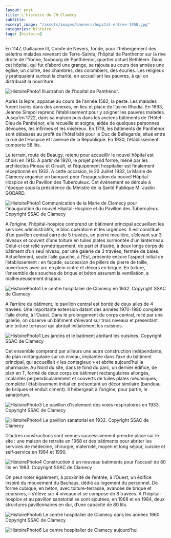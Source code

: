 ```yaml
---
layout: post
title: L'histoire du CH Clamecy
subtitle:
excerpt_image: "/assets/images/banners/hopital-entree-1950.jpg"
categories: histoire
tags: [histoire]
---
```


En 1147, Guillaume III, Comte de Nevers, fonde, pour l'hébergement des pèlerins malades revenant de Terre-Sainte, l’hôpital de Panthénor sur la rive droite de l’Yonne, faubourg de Panthéenor, quartier actuel Bethléem.
Dans cet hôpital, qui fut d’abord une grange, se rajouta au cours des années une église, un cloître, des chambres, des colombiers, des écuries.
Les religieux y pratiquaient surtout la charité, en accueillant les pauvres, à qui on distribuait la nourriture.

![HistoirePhoto1](https://chclamecy.github.io/jekyll-theme-yat/assets/images/hopital-pantenor.jpg)  Illustration de l'hopital de Panthénor.

Après la lèpre, apparue au cours de l’année 1582, la peste. Les malades furent isolés dans des annexes, en lieu et place de l’usine Rhodia.
En 1693, Jeanne Simpol reprend l’établissement pour y soigner les pauvres malades. Jusqu’en 1722, dans sa maison puis dans les anciens bâtiments de l’Hôtel-Dieu de Panthénor, elle recueille et soigne, aidée de quelques personnes dévouées, les infirmes et les miséreux.
En 1719, les bâtiments de Panthénor sont délaissés au profit de l’hôtel bâti pour le Duc de Bellegarde, situé entre la rue de l’Hospice et l’avenue de la République. En 1930, l’établissement comporte 58 lits.

Le terrain, route de Beaugy, retenu pour accueillir le nouvel hôpital est choisi en 1913. A partir de 1920, le projet prend forme, mené par les architectes Pineau et Girault, et l’équipement hospitalier est finalement réceptionné en 1932. A cette occasion, le 23 Juillet 1932, la Mairie de Clamecy organise un banquet pour l'inauguration du nouvel Hôpital-Hospice et du Pavillon des Tuberculeux. Cet évènement se déroule à l'époque sous la présidence du Ministre de la Santé Publique M. Justin GODARD.

![HistoirePhoto1](https://chclamecy.github.io/jekyll-theme-yat/assets/images/Banquet-invitation.jpg)  Communication de la Marie de Clamecy pour l'inauguration du nouvel Hôpital-Hospice et du Pavillon des Tuberculeux. Copyright SSAC de Clamecy 

A l’origine, l’hôpital-hospice comprend un bâtiment principal accueillant les services administratifs, le bloc opératoire et les urgences. Il est constitué d’un pavillon central carré de 5 travées, en pierre meulière, s’élevant sur 3 niveaux et couvert d’une toiture en tuiles plates surmontée d’un lanterneau. Celui-ci est relié symétriquement, de part et d’autre, à deux longs corps de bâtiment d’un seul niveau, par une galerie de 3 travées, fermée de baies.
Actuellement, seule l’aile gauche, à l’Est, présente encore l’aspect initial de l’établissement : en façade, succession de piliers de pierre de taille, ouvertures avec arc en plein cintre et décors en brique.
En toiture, l’ensemble des souches de brique et béton assurant la ventilation, a malheureusement disparu.

![HistoirePhoto1](https://chclamecy.github.io/jekyll-theme-yat/assets/images/hopital-hospice-1932.jpg)  Le centre hospitalier de Clamecy en 1932. Copyright SSAC de Clamecy

A l’arrière du bâtiment, le pavillon central est bordé de deux ailes de 4 travées. Une importante extension datant des années 1970-1980 complète l’aile droite, à l’Ouest.
Dans le prolongement du corps central, relié par une galerie, on observe un bâtiment s’élevant sur trois niveaux et présentant une toiture terrasse qui abritait initialement les cuisines.

![HistoirePhoto1](https://chclamecy.github.io/jekyll-theme-yat/assets/images/hopital-beaugy-1932.jpg)  Les jardins et le batiment abritant les cuisines. Copyright SSAC de Clamecy

Cet ensemble comprend par ailleurs une autre construction indépendante, de plan rectangulaire sur un niveau, implantée dans l’axe du bâtiment principal, qui accueillait « les contagieux » et abrite aujourd’hui la pharmacie.
Au Nord du site, dans le fond du parc, un dernier édifice, de plan en T, formé de deux corps de bâtiment rectangulaires allongés, implantés perpendiculairement et couverts de tuiles plates mécaniques, complète l’établissement initial en présentant un décor similaire (bandeau de briques et enduit ciment). Il hébergeait à l’origine, pour partie, le sanatorium.

![HistoirePhoto3](https://chclamecy.github.io/jekyll-theme-yat/assets/images/hopital-isolement-1932.jpg)  Le  pavillon d'isolement des voies respiratoires en 1933. Copyright SSAC de Clamecy

![HistoirePhoto4](https://chclamecy.github.io/jekyll-theme-yat/assets/images/hopital-1933.jpg)  Le  pavillon sanatorial en 1932. Copyright SSAC de Clamecy

D’autres constructions sont venues successivement prendre place sur le site : une maison de retraite en 1968 et des bâtiments pour abriter les services de médecine, chirurgie, maternité, moyen et long séjour, cuisine et self-service en 1984 et 1990.

![HistoirePhoto4](https://chclamecy.github.io/jekyll-theme-yat/assets/images/construction-hopital-2.jpg)  Construction d'un nouveau batiments pour l'accueil de 80 lits en 1983. Copyright SSAC de Clamecy

On peut noter également, à proximité de l’entrée, à l’Ouest, un édifice inspiré du mouvement du Bauhaus, dédié au logement du personnel. De forme cubique, en béton, avec toiture-terrasse, avancée de brique et coursives, il s’élève sur 4 niveaux et se compose de 8 travées.
A l’hôpital-hospice et au pavillon sanatorial se sont ajoutées, en 1968 et en 1984, deux structures pavillonnaires en dur, d’une capacité de 80 lits.

![HistoirePhoto6](https://chclamecy.github.io/jekyll-theme-yat/assets/images/hopital-entree.jpg)  Le centre hospitalier de Clamecy dans les années 1960. Copyright SSAC de Clamecy

![HistoirePhoto6](https://chclamecy.github.io/jekyll-theme-yat/assets/images/banners/miniature.jpg)  Le centre hospitalier de Clamecy aujourd'hui.
